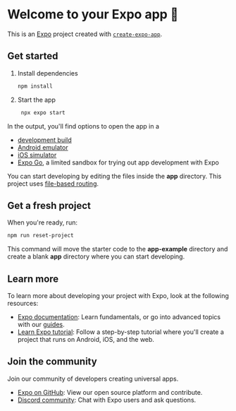# Welcome to your Expo app 👋

This is an [Expo](https://expo.dev) project created with [`create-expo-app`](https://www.npmjs.com/package/create-expo-app).

## Get started

1. Install dependencies

   ```bash
   npm install
   ```

2. Start the app

   ```bash
    npx expo start
   ```

In the output, you'll find options to open the app in a

- [development build](https://docs.expo.dev/develop/development-builds/introduction/)
- [Android emulator](https://docs.expo.dev/workflow/android-studio-emulator/)
- [iOS simulator](https://docs.expo.dev/workflow/ios-simulator/)
- [Expo Go](https://expo.dev/go), a limited sandbox for trying out app development with Expo

You can start developing by editing the files inside the **app** directory. This project uses [file-based routing](https://docs.expo.dev/router/introduction).

## Get a fresh project

When you're ready, run:

```bash
npm run reset-project
```

This command will move the starter code to the **app-example** directory and create a blank **app** directory where you can start developing.

## Learn more

To learn more about developing your project with Expo, look at the following resources:

- [Expo documentation](https://docs.expo.dev/): Learn fundamentals, or go into advanced topics with our [guides](https://docs.expo.dev/guides).
- [Learn Expo tutorial](https://docs.expo.dev/tutorial/introduction/): Follow a step-by-step tutorial where you'll create a project that runs on Android, iOS, and the web.

## Join the community

Join our community of developers creating universal apps.

- [Expo on GitHub](https://github.com/expo/expo): View our open source platform and contribute.
- [Discord community](https://chat.expo.dev): Chat with Expo users and ask questions.
<!-- 
Tech-Driven Solution for Undertrial Prisoners in India
SIH1282
Software Configuration Management Report

 1. Identification of Configuration Items
 1.1 Core Functionalities
•	Resource Management: Tools for managing legal resources, prisoner information, and support resources. Includes databases for legal documents, prisoner profiles, and resource tracking.
•	Review Workflow: Workflow for reviewing legal cases, rehabilitation progress, and resource allocation, ensuring each case is tracked from initiation to resolution.
•	User Management: Management of user roles, access control, and user data, including authentication mechanisms, role-based access control, and data privacy measures.
 1.2 Supporting Functionalities
•	Search and Filtering: Advanced search capabilities, including full-text search, metadata filtering, and user-defined search parameters.
•	Reporting and Analytics: Tools for generating reports and performing data analysis to monitor system performance, user engagement, and identify trends.
•	Notification System: System for sending notifications to users regarding updates, due dates, and penalties via SMS, and in-app notifications.
 2. Promotion Management
 2.1 Version Control and Branching
•	Version Control System: Implement Git for tracking changes and maintaining code integrity with distributed version control.
•	Branching Strategy: Develop a branching strategy for feature development, bug fixes, and releases.
 2.2 Preparing for Open-Source Release
•	Code Review and Security Audit: Conduct thorough code reviews and security audits using automated tools for static code analysis and vulnerability scanning.
•	Documentation: Prepare comprehensive documentation for developers and users, including API documentation, user guides, and setup instructions.
 2.3 Promotion and Community Building
•	Open-Source Platform Selection: Choose a platform like GitHub or GitLab for collaborative development and issue tracking.
Tech Driven Solutions for Undertrial Prisoners in India
SIH 1282
Software Requirements Specification

1. Introduction
1.1 Purpose
•	This document outlines the software requirements for a tech driven solution aimed at addressing the challenges faced by undertrial prisoners in India. The solution focuses on enhancing access to legal aid, improving justice accessibility, and supporting rehabilitation efforts.
1.2 Scope
•	The scope of this report is confined to the software components of the solution. It encompasses functionalities related to legal aid, remote court access, prisoner management, rehabilitation programs, security, and user interfaces. Hardware components and specific implementations will be detailed in supplementary documents.
•	This report will provide a better understanding of term Which will be used for defining this project Such as Dashboard, where he/she can find his data like hearing date, real time update, due time and penalty amount. 
•	This report also include legal contact such as lawyer, human rights, police and administration.
•	In his or her rehabilitation program, they can find their educational support, mental health support, physical health support and resources, and as well as economical support
1.3 Definitions, Acronyms, and Abbreviations
•	AI (Artificial Intelligence): Technology simulating human intelligence in machines.
•	API (Application Programming Interface): Protocols for building and interacting with software applications.
•	UI (User Interface): The means through which a user interacts with a computer, software, or application.
•	NLP (Natural Language Processing): AI subfield focused on the interaction between computers and humans through natural language.
1.4 References
•	Government of India legal frameworks
•	National Legal Services Authority (NALSA)
•	Prison statistics reports
1.5 Intended Audiences	
•	This programme will target prisoners, Police Department, Government authorities, to maintain and observe the prisoners.
•	Princess can also cheque their case details legal professionals and sentence length etc.
•	Legal professionals such as lawyers, police and human rights also have access to this app application.
1.6 Overview
•	The tech driven solution aims to bridge the gap in the legal system by providing real-time legal aid, facilitating remote court access, and supporting rehabilitation programs for undertrial prisoners. This comprehensive solution leverages AI, secure communication, and data management to enhance the overall efficiency and effectiveness of the justice system.
2. General Description
•	Factors such as the type of case or the Acts, which are applied on the prisoners whether it is CRPC or IPC.
•	Involvement of local authorities or any higher authorities may affect the procedure of this application
2.1 Product Perspective
The solution targets the following primary users:
•	Legal Aid Providers: Lawyers and legal organizations offering assistance to undertrial prisoners.
•	Prison Administrators: Authorities managing prisoner records and rehabilitation programs.
•	Undertrial Prisoners: Individuals awaiting trial who require legal aid and support for their cases.
•	Judicial Authorities: Judges and court officials facilitating remote court sessions and hearings.
2.2 Product Functions
The software will include the following key functionalities:
•	Registration function:
	In these prisoners can register their cases
	Govt authorities also register themselves
•	Login function
	Login function for government authorities
	Login function for prisoners
•	Case detail
	Case type, sentence length and  Acts/Rules
	Document submission and management.
•	Family member
	This will contain the relation of prisoners and family members
	Detail of family members such as name and contact number
•	Legal professional
	Realtime access to legal advice and case management.
	Secure video conferencing for court hearings.
•	Dashboard 
	Comprehensive prisoner records management.
	Monitoring and scheduling of court appearances.
•	Rehabilitation Programs:
	Educational and vocational training modules.
	Mental health and counselling services.
2.3 User Classes and Characteristics
•	Registration page: prisoners can register their case detail with family member, such as their prisoner id contact number, age, gender and name
•	Login page: For the prisoner it will require prisoner ID password. Administrator It will require username and password
•	Case detail: it included type of case name of case sentence length and the matter of case the rules and acts which applied to the prisoner
•	Family member: this will include the name, relation and the contact number of the family member which is present currently with the prisoners in the court or in other sessions
•	Legal contact: This will include the name of the lawyer, His/her experience and specialisation and the rating of the handled cases in his/her past
•	Dashboard: this will include the hearing data of prisoners its real time, update of any hearing also the due time of any penalties or any compensation given by court It’s also include the amount of penalty
•	Legal professionals: This will include human rights, police and administrator where prisoners can connect with them
•	Rehabilitation program: This will include the educational mental health, physical health and resources data
2.4 General Constraints
•	Network Connectivity: Reliable internet access is essential for real-time communication and data access.
•	Data Privacy: Ensuring the confidentiality of sensitive legal and personal data.
•	System Compatibility: Integration with existing prison and court management systems.
2.5 Assumptions and Dependencies
•	Assumptions:
	Users have access to necessary hardware and internet connectivity.
	Legal frameworks support the use of technology for court hearings and legal aid.
•	Dependencies:
	The system depends on the availability and reliability of internet and communication infrastructure.
	Collaboration with legal authorities and organizations for successful implementation.
3. Specific Requirements
3.1 External Interface Requirements
3.1.1 User Interfaces (UI)
•	Web Interface:
	Accessibility: The web interface is accessible through standard web browsers, allowing users to easily manage their cases from any device with internet access.
	Key Features: It includes robust case management tools, video conferencing capabilities for remote consultations and court appearances, secure document submission for legal filings, and scheduling features to manage court dates and appointments efficiently.
•	Mobile App Interface:
	Compatibility: The mobile app is designed for compatibility with both ios and Android devices, ensuring broad accessibility for users.
	Key Features: The app provides real-time notifications to keep users informed about their case status and upcoming court dates. It offers access to legal aid services, allowing prisoners to connect with lawyers and legal professionals.
	The app enables participation in remote court sessions, facilitating greater flexibility and reducing the need for physical presence in courtrooms.
3.1.2 Hardware Interfaces
•	Video Conferencing Equipment:
	Integration: The system integrates with cameras and microphones to facilitate high-quality remote court sessions. This allows prisoners to attend hearings and consultations without needing to be physically present, ensuring safety and reducing logistical challenges.
	Features: The video conferencing setup supports multiple participants, enabling effective communication between prisoners, lawyers, judges, and family members. It also includes options for recording sessions for legal records and reviews.
•	Biometric Devices:
	Integration: The solution offers optional integration with biometric devices, such as fingerprint scanners and facial recognition systems, to ensure secure prisoner identification and access control.
	Features: Biometric verification enhances security by providing accurate identification, reducing the risk of identity fraud. It streamlines access to the system for authorized users, including prisoners, legal professionals, and administrators. The use of biometrics also ensures compliance with legal and institutional security standards.
3.1.3 Software Interfaces
•	Apis:
	Integration: The system incorporates apis (Application Programming Interfaces) to interface with existing legal databases, court management systems, and educational platforms. This ensures that data can be efficiently shared and utilized across different systems, providing a unified and comprehensive view of a prisoner's case and legal status.
	Features: apis enable real-time data synchronization, ensuring that the latest information is always available to users. They support a variety of functionalities, including retrieving case details, updating court schedules, accessing educational resources, and more. This integration enhances the system's efficiency and reduces the need for manual data entry.
•	Data Exchange Formats:
	Standardization: The system uses standard data exchange formats such as JSON (javascript Object Notation) and XML (extensible Markup Language) to facilitate seamless integration with other systems. These formats are widely accepted and used in the industry, ensuring compatibility and ease of integration.
	Features: JSON and XML formats support structured data representation, making it easy to parse and process information. This standardization enables smooth communication between the solution and external systems, ensuring data integrity and consistency. It also allows for efficient data exchange, reducing the risk of errors and ensuring that all stakeholders have access to accurate and up-to-date information.
3.1.4 Communications Interfaces
•	Data Transmission Channels:
	Secure Internet Connections: The system utilizes secure internet connections for all data transmission activities, ensuring that sensitive information is protected during transit. By leveraging secure channels, the solution minimizes the risk of data breaches and unauthorized access, providing a reliable and safe environment for users to manage and access their legal information.
•	Data Security:
	TLS/SSL Protocols: The implementation of TLS (Transport Layer Security) and SSL (Secure Sockets Layer) protocols ensures secure communication between the system's components. These protocols encrypt data transmitted over the internet, preventing unauthorized parties from intercepting or modifying the information. TLS/SSL protocols provide end-to-end encryption and include authentication mechanisms to verify the identity of communicating parties, further enhancing security.
3.2 Functional Requirements
	3.2.1.1 Registration Page
•	3.2.1.2 Inputs
	Prisoner ID
	Contact number
	Age
	Gender
	Name
	Family member details
•	3.2.1.3 Processing
	Validation of input data
	Storing prisoner and family member details in the database
•	3.2.1.4 Outputs
	Confirmation of successful registration
	User account creation
•	3.2.1.5 Error Handling
	Display error messages for invalid inputs
	Handle database connection issues
	3.2.2.1 Login Page
•	3.2.2.2 Inputs
	Prisoner: Prisoner ID and password
	Administrator: Username and password
•	3.2.2.3 Processing
	Authentication of user credentials
	Validation against stored records
•	3.2.2.4 Outputs
	Access to the system for authenticated users
	Error message for failed login attempts
•	3.2.2.5 Error Handling
	Handle incorrect login credentials
	Manage account lockout after multiple failed attempts
	3.2.3.1 Case Detail
•	3.2.3.2 Inputs
	Type of case
	Sentence length
	Matter of case
	Applicable rules and acts
•	3.2.3.3 Processing
	Validation and storage of case details
	Retrieval of relevant legal information
•	3.2.3.4 Outputs
	Display of case details
	Summary of applicable rules and acts
•	3.2.3.5 Error Handling
	Handle invalid case information
	Manage database retrieval issues
	3.2.4.1 Family Member
•	3.2.4.2 Inputs Name
	Relation
	Name
	Contact number
•	3.2.4.3 Processing
	Validation and storage of family member details
	Association with the prisoner’s record
•	3.2.4.4 Outputs
	Display of family member information
	Confirmation of successful association
•	3.2.4.5 Error Handling
	Handle invalid family member details
	Manage database storage issues
	3.2.5.1 Legal Contact
•	3.2.5.2 Inputs
	Name of lawyer
	Experience
	Specialization
	Case handling rating
•	3.2.5.3 Processing
	Validation and storage of legal contact details
	Retrieval of lawyer's profile and past performance
•	3.2.5.4 Outputs
	Display of legal contact information
	Rating and specialization details
•	3.2.5.5 Error Handling
	Handle invalid lawyer information
	Manage database retrieval issues
	3.2.6.1 Dashboard
•	3.2.6.2 Inputs
	Hearing dates
	Penalties
	Due Time
•	3.2.6.3 Processing
	Aggregation and display of hearing data
	Real-time updates on case status
•	3.2.6.4 Outputs
	Display of hearing schedule
	Notification of due penalties and compensation amounts
•	3.2.6.5 Error Handling
	Handle incorrect or missing data
	Manage real-time update failures
	3.2.7.1 Legal Professionals
•	3.2.7.2 Inputs
	Human rights contacts
	Police contacts
	Administrator contacts
•	3.2.7.3 Processing
	Validation and storage of professional contacts
	Association with relevant cases
•	3.2.7.4 Outputs
	Display of legal professional information
	Access to contact details
•	3.2.7.5 Error Handling
	Handle invalid contact information
	Manage database storage and retrieval issues
	3.2.8.1 Rehabilitation Program
•	3.2.8.2 Inputs
	Educational resources
	Mental health resources
	Physical health resources
	Remote court Hearing
•	3.2.8.3 Processing
	Validation and storage of rehabilitation program details
	Association with prisoner profiles
•	3.2.8.4 Outputs
	Display of available rehabilitation programs
	Access to educational and health resources
•	3.2.8.5 Error Handling
	Handle invalid program details
	Manage resource retrieval issues
3.3 Use Cases
3.3.1 Emergency Legal Aid
•	Actors: Undertrial Prisoner, Legal Aid Provider
•	System: Tech Driven Solution for Undertrial Prisoners
•	Use Case: Emergency Legal Aid
•	Description: This use case describes a scenario where an undertrial prisoner requires immediate legal assistance.
•	Flow of Events:
o	The prisoner initiates an emergency legal aid request via the mobile app.
o	The system alerts the nearest available legal aid provider.
o	The legal aid provider reviews the case details and connects with the prisoner through secure video conferencing.
o	The provider offers legal advice and documents the interaction.
3.3.2 Remote Court Hearing
•	Actors: Undertrial Prisoner, Judicial Authority, Prison Administrator
•	System: Tech Driven Solution for Undertrial Prisoners
•	Use Case: Remote Court Hearing
•	Description: This use case outlines the process of conducting a remote court hearing for an undertrial prisoner.
•	Flow of Events:
o	The prison administrator schedules the court hearing and notifies the prisoner.
o	On the hearing day, the prisoner is set up in a secure video conferencing room.
o	The judicial authority conducts the hearing remotely, reviewing case details and listening to the prisoner's testimony.
o	The outcome of the hearing is recorded and updated in the system.
3.4 Class and Objects
3.4.1 Register 
•	Case detail
•	Personal data
3.4.2 Login
•	ID
•	Password
3.4.3 Case Details
•	Case name
•	Case type
•	Sentence length
•	Acts/rules
3.4.4 Family member
•	Name 
•	Relation 
•	Contact number
3.4.5 Legal contact details
•	Lawyer id
•	Name
•	Specialisation
•	Experience
•	Case Handled
3.4.6 Dashboard
•	Hearing date 
•	Real time update
•	Due time 
•	Penalty amount
3.4.7 Legal professional
•	Human rights
•	Police
•	Administration
3.4.8 Rehabilitation
•	Education
•	Physical health 
•	Mental health
•	Resources
3.5 Non-functional Requirements
3.5.1 Performance
•	Realtime: System should support real-time video conferencing and legal aid.
•	Efficiency: Quick data retrieval and processing for case management and court schedules.
3.5.2 Usability
•	User Friendly Interface: Intuitive and easy to navigate interfaces for all user types.
•	Accessibility: Accessible design for users with varying levels of technical expertise.
3.5.3 Reliability and Availability
•	Uptime: High availability with minimal downtime.
•	Data Backup: Regular data backups and recovery mechanisms.
3.5.4 Security
•	Compliance: Adherence to data security regulations such as GDPR.
•	Encryption: Use of industry standard encryption for data protection.
•	Audits: Regular security audits and vulnerability assessments.
3.5.5 Maintainability
•	Modularity: Design for easy updates and maintenance.
•	Documentation: Comprehensive documentation for developers and users.
3.6 Inverse Requirements
•	Unauthorized Access: The system shall prevent unauthorized access to sensitive data and functionalities.
•	Privacy Violations: The system shall not violate user privacy or collect unnecessary data.
3.7 Design Constraints
•	Hardware Limitations: Compatibility with existing prison and court hardware.
•	Processing Power: Efficient use of processing power for AI and real time functionalities.
•	Power Consumption: Minimization of power usage for continuous operation.

A. APPENDICES
A.	Appendix 1: Technical Specifications
•	System Architecture: Describe the software's overall structure, including backend, frontend, and database components.
•	Security Measures: Outline authentication, authorization, data encryption, and secure communication protocols.
B.	Appendix 2: User Manuals
•	Introduction: Overview of the software's purpose, target users, and benefits.
•	Getting Started: Installation instructions, system requirements, and initial setup guidance.
•	Using the Software: Step-by-step instructions on accessing legal aid, submitting requests, and tracking progress.
•	Marketing and Outreach: Promote the project through social media, webinars, and conferences to attract stakeholders.
 3. Release Management
 3.1 Release Schedule Definition
•	SDLC Integration: Integrate release management into the SDLC to ensure consistent and timely releases, defining release phases and criteria.
•	Versioning Strategy: Define a versioning strategy (e.g., semantic versioning) reflecting the nature of changes (major, minor, patch).
 3.2 Release Process Activities
•	Internal Testing and Code Review: Perform internal testing and code reviews to automate testing and deployment.
•	Release Documentation: Create detailed release notes and documentation highlighting new features, bug fixes, and known issues.
•	Version Control Tagging: Tag releases in the version control system following the defined versioning strategy.
 3.3 Public Release and Communication
•	Open-Source Platform Communication: Announce releases and updates on the chosen platform.45
•	External Communication: Communicate releases through email newsletters, press releases, and community forums.
 3.4 Post-Release Monitoring and Support
•	Bug Fixes and Updates: Monitor for bugs and provide timely updates using issue tracking systems.
•	Community Support: Provide support through forums, issue trackers, and encourage community involvement in troubleshooting.
 4. Branch Management
 4.1 Branching Strategy
•	Main Branch: Stable branch containing release-ready code, always in a deployable state.
•	Feature Branches: Branches for developing new features in isolation.
•	Integration Branch: Branches for integrating and testing features before merging into the main branch, using CI/CD.
•	Release Branch: Branches for preparing and stabilizing releases, fixing last-minute issues.
 4.2 Branch Management Practices
•	Clear Branch Naming Conventions: Use clear and consistent naming conventions.
•	Pull Requests: Use pull requests for code changes with detailed descriptions and testing instructions.
•	Merge Reviews: Conduct thorough reviews of merge requests using automated tools.
•	Branch Deletion: Delete branches after merging to reduce clutter.
 4.3 Collaboration and Monitoring
•	Version Control Platform Features: Utilize features like GitHub Actions for collaboration and monitoring.
•	Communication and Coordination: Use tools like Slack or Microsoft Teams for effective team communication.
 4.4 Integration with Release Management
•	Release Decisions Based on Branch Activity: Monitor branch activity to identify potential issues and inform release decisions.
 5. Variant Management
 5.1 Managing Controlled Release Variants
•	Core Codebase with Feature Flags: Use feature flags to manage software variants, enabling or disabling features without redeployment.
•	Variant Configuration Files: Maintain configuration files for different variants, including environment-specific settings.
•	Version Control and Branching: Manage variants with version control, each variant having its own branch and release cycle.
 5.2 Stable Version Management
•	Tagged Releases: Use tagged releases for managing stable versions.
•	Separate Build and Deployment Processes: Implement separate processes for stable version testing and deployment.
•	Version Support Lifecycle: Define and follow a support lifecycle for different versions.
 5.3 Archiving Old Variants
•	Archiving Criteria: Establish criteria for archiving old variants based on age, usage, and support status.
•	Archive Format: Ensure archived versions are stored in a retrievable format.
•	Archiving Location: Designate a location for storing archived variants, such as a dedicated server or cloud storage.
 6. Change Management
 6.1 Change Request Sources
•	Community Discussions: Gather change requests from community discussions and feedback.
•	Issue Tracking: Use an issue tracking system to manage and categorize change requests.
 6.2 Change Request Evaluation
•	Community Input and Voting: Use community input to evaluate change requests.
•	Project Lead Review: Have project leads review and prioritize change requests based on feasibility and impact.
 6.3 Decision Making and Communication
•	Transparency and Communication: Ensure transparency in decision-making, documenting decisions and providing rationale.
•	Prioritization and Road mapping: Prioritize change requests and update the project roadmap, communicating updates to stakeholders.
 6.4 Open-Source Collaboration
•	Community Contributions: Encourage community contributions and provide guidelines for code, issues, and feature suggestions.
•	Code Reviews and Merging: Implement a process for code reviews and merging, ensuring contributions meet quality standards. -->
